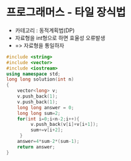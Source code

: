 # 프로그래머스 - 타일 장식법

- 카테고리 : 동적계획법(DP)
- 자료형을 int형으로 하면 효율성 오류발생
- => 자료형을 통일하자



```c++
#include <string>
#include <vector>
#include <iostream>
using namespace std;
long long solution(int n) 
{
    vector<long> v;
    v.push_back(1);
    v.push_back(1);
    long long answer = 0;
    long long sum=2;
    for(int i=0;i<n-2;i++){
         v.push_back(v[i]+v[i+1]);
         sum+=v[i+2];
     }
    answer=4*sum-2*(sum-1);
    return answer;
}

```


